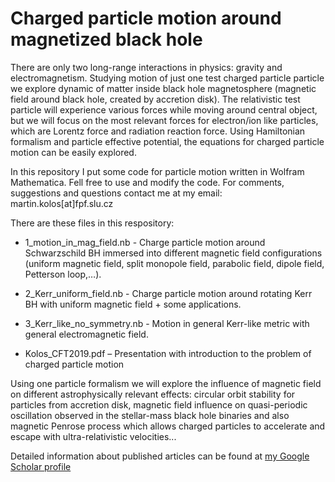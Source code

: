 # Charged particle motion around magnetized black hole

There are only two long-range interactions in physics: gravity and electromagnetism. Studying motion of just one test charged
particle particle we explore dynamic of matter inside black hole magnetosphere (magnetic field around black hole, created by accretion disk). The relativistic test particle will experience various forces while moving around central object, but we will focus on the most relevant forces for electron/ion like particles, which are Lorentz force and radiation reaction force. Using Hamiltonian formalism and particle effective potential, the equations for charged particle motion can be easily explored.

In this repository I put some code for particle motion written in Wolfram Mathematica. Fell free to use and modify the code. For comments, suggestions and questions contact me at my email: martin.kolos[at]fpf.slu.cz  


There are these files in this respository:

- 1_motion_in_mag_field.nb - Charge particle motion around Schwarzschild BH immersed into different magnetic field configurations (uniform magnetic field, split monopole field, parabolic field, dipole field, Petterson loop,…).

- 2_Kerr_uniform_field.nb - Charge particle motion around rotating Kerr BH with uniform magnetic field + some applications.

- 3_Kerr_like_no_symmetry.nb - Motion in general Kerr-like metric with general electromagnetic field.

- Kolos_CFT2019.pdf – Presentation with introduction to the problem of charged particle motion
 
Using one particle formalism we will explore the influence of magnetic field on different astrophysically relevant effects: circular orbit stability for particles from accretion disk, magnetic field influence on quasi-periodic oscillation observed in the stellar-mass black hole binaries and also magnetic Penrose process which allows charged particles to accelerate and escape with ultra-relativistic velocities...

Detailed information about published articles can be found at [my Google Scholar profile](https://scholar.google.cz/citations?user=l0475YMAAAAJ&hl=en)
